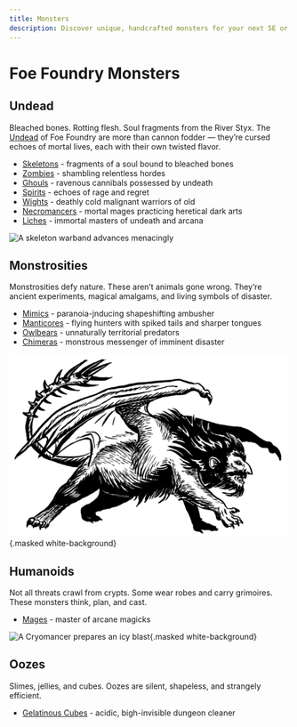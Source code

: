 ```yaml
---
title: Monsters
description: Discover unique, handcrafted monsters for your next 5E or fantasy TTRPG session. From undead horrors to mythic monstrosities, Foe Foundry offers unforgettable foes ready to challenge your players.
---
```


# Foe Foundry Monsters

## Undead

Bleached bones. Rotting flesh. Soul fragments from the River Styx. The [Undead](../families/undead.md) of Foe Foundry are more than cannon fodder — they’re cursed echoes of mortal lives, each with their own twisted flavor.


- [Skeletons](skeleton.md) - fragments of a soul bound to bleached bones
- [Zombies](zombie.md) - shambling relentless hordes
- [Ghouls](ghoul.md) - ravenous cannibals possessed by undeath
- [Spirits](spirit.md) - echoes of rage and regret
- [Wights](wight.md) - deathly cold malignant warriors of old
- [Necromancers](mage.md#necromancers) - mortal mages practicing heretical dark arts
- [Liches](lich.md) - immortal masters of undeath and arcana

![A skeleton warband advances menacingly](../img/skeleton_warband.png)

## Monstrosities

Monstrosities defy nature. These aren’t animals gone wrong. They’re ancient experiments, magical amalgams, and living symbols of disaster.

- [Mimics](mimic.md) - paranoia-jnducing shapeshifting ambusher
- [Manticores](manticore.md) - flying hunters with spiked tails and sharper tongues
- [Owlbears](owlbear.md) - unnaturally territorial predators
- [Chimeras](chimera.md) - monstrous messenger of imminent disaster


![A cantankerous Manticore prepares to strike](../img/manticore.png){.masked white-background}

## Humanoids

Not all threats crawl from crypts. Some wear robes and carry grimoires. These monsters think, plan, and cast.

- [Mages](mage.md) - master of arcane magicks

![A Cryomancer prepares an icy blast](../img/cryomancer2.png){.masked white-background}

## Oozes

Slimes, jellies, and cubes. Oozes are silent, shapeless, and strangely efficient.

- [Gelatinous Cubes](gelatinous-cube.md) - acidic, bigh-invisible dungeon cleaner
